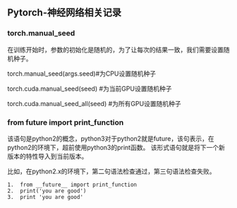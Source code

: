 ## Pytorch-神经网络相关记录 ##

### torch.manual_seed ###
在训练开始时，参数的初始化是随机的，为了让每次的结果一致，我们需要设置随机种子。

torch.manual_seed(args.seed)#为CPU设置随机种子

torch.cuda.manual_seed(seed) #为当前GPU设置随机种子

torch.cuda.manual_seed_all(seed) #为所有GPU设置随机种子

### from __future__ import print_function ###
该语句是python2的概念，python3对于python2就是future，该句表示，在python2的环境下，超前使用python3的print函数。
该形式语句就是将下一个新版本的特性导入到当前版本。

比如，在python2.x的环境下，第二句语法检查通过，第三句语法检查失败。

   

    1.  from __future__ import print_function
    2.  print('you are good')
    3.  print 'you are good'
    

